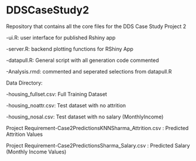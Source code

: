 # DDSCaseStudy2
Repository that contains all the core files for the DDS Case Study Project 2

-ui.R: user interface for published Rshiny app

-server.R: backend plotting functions for RShiny App

-datapull.R: General script with all generation code commented

-Analysis.rmd: commented and seperated selections from datapull.R

Data Directory:

-housing_fullset.csv: Full Training Dataset

-housing_noattr.csv: Test dataset with no attrition

-housing_nosal.csv: Test dataset with no salary (MonthlyIncome)

Project Requirement-Case2PredictionsKNNSharma_Attrition.csv : Predicted Attrition Values

Project Requirement-Case2PredictionsSharma_Salary.csv       : Predicted Salary (Monthly Income Values)
